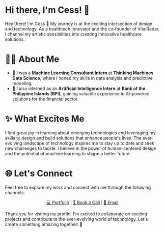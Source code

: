 # Hi there, I'm Cess! 👋

Hey there! I'm Cess 👋 My journey is at the exciting intersection of design and technology. As a healthtech innovator and the co-founder of VitalRadar, I channel my artistic sensibilities into creating innovative healthcare solutions.

# 👩‍💻 About Me

<ul>
  <li>🌱 I was a <b>Machine Learning Consultant Intern</b> at <b>Thinking Machines Data Science</b>, where I honed my skills in data analysis and predictive modeling.</li>
  <li>💼 I also interned as an <b>Artificial Intelligence Intern</b> at <b>Bank of the Philippine Islands (BPI)</b>, gaining valuable experience in AI-powered solutions for the financial sector.</li>
  </li>
</ul>

# ✨ What Excites Me

<p>
  I find great joy in learning about emerging technologies and leveraging my skills to design and build solutions that enhance people's lives. The ever-evolving landscape of technology inspires me to stay up to date and seek new challenges to tackle. I believe in the power of human-centered design and the potential of machine learning to shape a better future. 
</p>

# 🌐 Let's Connect

<p>
  Feel free to explore my work and connect with me through the following channels:
</p>

<p align="center">
  <a href="https://princessventures.com">💻 Portfolio</a> |
  <a href="https://calendly.com/cessventures/30-min-call">📅 Book a Call</a> |
  <a href="mailto:hello@princessventures.com">💌 Email</a>
</p>

<p>
  Thank you for visiting my profile! I'm excited to collaborate on exciting projects and contribute to the ever-evolving world of technology. Let's create something amazing together! 🚀
</p>
